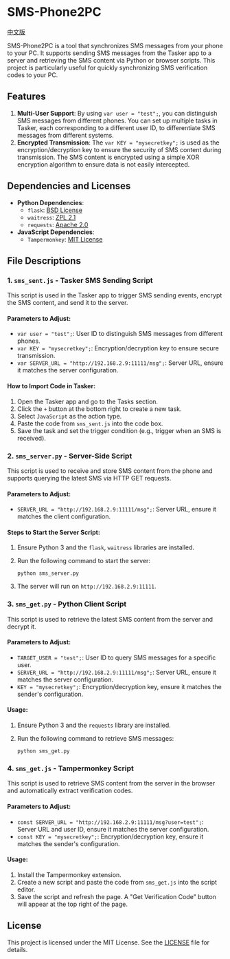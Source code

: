 # SMS-Phone2PC

 [中文版](./README.zh_CN.md)

SMS-Phone2PC is a tool that synchronizes SMS messages from your phone to your PC. It supports sending SMS messages from the Tasker app to a server and retrieving the SMS content via Python or browser scripts. This project is particularly useful for quickly synchronizing SMS verification codes to your PC.

## Features

1. **Multi-User Support**: By using `var user = "test";`, you can distinguish SMS messages from different phones. You can set up multiple tasks in Tasker, each corresponding to a different user ID, to differentiate SMS messages from different systems.
2. **Encrypted Transmission**: The `var KEY = "mysecretkey";` is used as the encryption/decryption key to ensure the security of SMS content during transmission. The SMS content is encrypted using a simple XOR encryption algorithm to ensure data is not easily intercepted.

## Dependencies and Licenses

- **Python Dependencies**:
  - `flask`: [BSD License](https://github.com/pallets/flask/blob/main/LICENSE.rst)
  - `waitress`: [ZPL 2.1](https://github.com/Pylons/waitress/blob/master/LICENSE.txt)
  - `requests`: [Apache 2.0](https://github.com/psf/requests/blob/main/LICENSE)
- **JavaScript Dependencies**:
  - `Tampermonkey`: [MIT License](https://tampermonkey.net/)

## File Descriptions

### 1. `sms_sent.js` - Tasker SMS Sending Script

This script is used in the Tasker app to trigger SMS sending events, encrypt the SMS content, and send it to the server.

#### Parameters to Adjust:

- `var user = "test";`: User ID to distinguish SMS messages from different phones.
- `var KEY = "mysecretkey";`: Encryption/decryption key to ensure secure transmission.
- `var SERVER_URL = "http://192.168.2.9:11111/msg";`: Server URL, ensure it matches the server configuration.

#### How to Import Code in Tasker:

1. Open the Tasker app and go to the Tasks section.
2. Click the `+` button at the bottom right to create a new task.
3. Select `JavaScript` as the action type.
4. Paste the code from `sms_sent.js` into the code box.
5. Save the task and set the trigger condition (e.g., trigger when an SMS is received).

### 2. `sms_server.py` - Server-Side Script

This script is used to receive and store SMS content from the phone and supports querying the latest SMS via HTTP GET requests.

#### Parameters to Adjust:

- `SERVER_URL = "http://192.168.2.9:11111/msg";`: Server URL, ensure it matches the client configuration.

#### Steps to Start the Server Script:

1. Ensure Python 3 and the `flask`, `waitress` libraries are installed.

2. Run the following command to start the server:



   ```
   python sms_server.py
   ```

3. The server will run on `http://192.168.2.9:11111`.

### 3. `sms_get.py` - Python Client Script

This script is used to retrieve the latest SMS content from the server and decrypt it.

#### Parameters to Adjust:

- `TARGET_USER = "test";`: User ID to query SMS messages for a specific user.
- `SERVER_URL = "http://192.168.2.9:11111/msg";`: Server URL, ensure it matches the server configuration.
- `KEY = "mysecretkey";`: Encryption/decryption key, ensure it matches the sender's configuration.

#### Usage:

1. Ensure Python 3 and the `requests` library are installed.

2. Run the following command to retrieve SMS messages:



   ```
   python sms_get.py
   ```

### 4. `sms_get.js` - Tampermonkey Script

This script is used to retrieve SMS content from the server in the browser and automatically extract verification codes.

#### Parameters to Adjust:

- `const SERVER_URL = "http://192.168.2.9:11111/msg?user=test";`: Server URL and user ID, ensure it matches the server configuration.
- `const KEY = "mysecretkey";`: Encryption/decryption key, ensure it matches the sender's configuration.

#### Usage:

1. Install the Tampermonkey extension.
2. Create a new script and paste the code from `sms_get.js` into the script editor.
3. Save the script and refresh the page. A "Get Verification Code" button will appear at the top right of the page.

## License

This project is licensed under the MIT License. See the [LICENSE](https://./LICENSE) file for details.